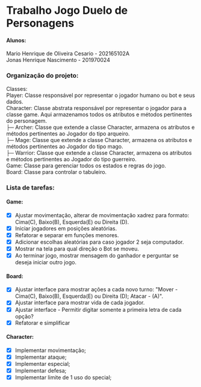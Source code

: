 
# Trabalho Jogo Duelo de Personagens

#### Alunos: <br/>
Mario Henrique de Oliveira Cesario - 202165102A <br/>
Jonas Henrique Nascimento - 201970024 <br/>

### Organização do projeto:
Classes: <br/>
Player: Classe responsável por representar o jogador humano ou bot e seus dados. <br/>
Character: Classe abstrata responsável por representar o jogador para a classe game. Aqui armazenamos todos os atributos e métodos pertinentes do personagem. <br/>
 ├─ Archer: Classe que extende a classe Character, armazena os atributos e métodos pertinentes ao Jogador do tipo arqueiro. <br/>
 ├─ Mage: Classe que extende a classe Character, armazena os atributos e métodos pertinentes ao Jogador do tipo mago. <br/>
 ├─ Warrior: Classe que extende a classe Character, armazena os atributos e métodos pertinentes ao Jogador do tipo guerreiro. <br/>
Game: Classe para gerenciar todos os estados e regras do jogo. <br/>
Board: Classe para controlar o tabuleiro. <br/>

### Lista de tarefas:
#### Game:
- [x] Ajustar movimentação, alterar de movimentação xadrez para formato: Cima(C), Baixo(B), Esquerda(E) ou Direita (D).
- [x] Iniciar jogadores em posições aleatórias.
- [x] Refatorar e separar em funções menores.
- [x] Adicionar escolhas aleatórias para caso jogador 2 seja computador.
- [x] Mostrar na tela para qual direção o Bot se moveu.
- [x] Ao terminar jogo, mostrar mensagem do ganhador e perguntar se deseja iniciar outro jogo.
#### Board:
- [x] Ajustar interface para mostrar ações a cada novo turno: "Mover - Cima(C), Baixo(B), Esquerda(E) ou Direita (D); Atacar - (A)".
- [x] Ajustar interface para mostrar vida de cada jogador.
- [x] Ajustar interface - Permitir digitar somente a primeira letra de cada opção?
- [x] Refatorar e simplificar
#### Character:
- [x] Implementar movimentação;
- [x] Implementar ataque;
- [x] Implementar especial;
- [x] Implementar defesa;
- [x] Implementar limite de 1 uso do special;
